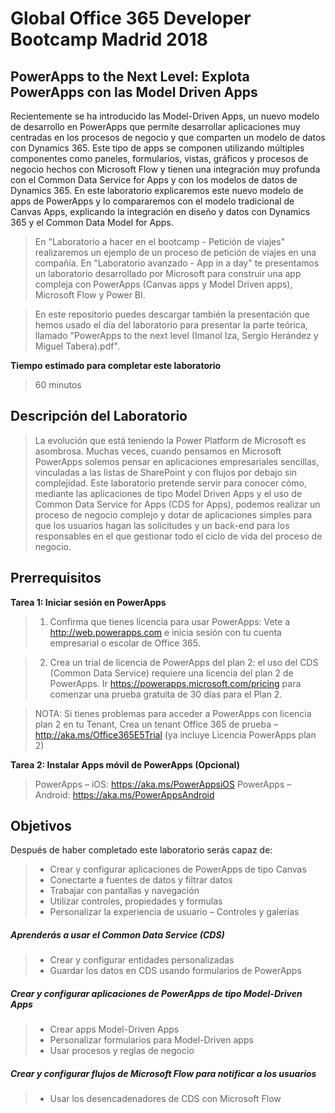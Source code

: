# Global Office 365 Developer Bootcamp Madrid 2018
## PowerApps to the Next Level: Explota PowerApps con las Model Driven Apps  

Recientemente se ha introducido las Model-Driven Apps, un nuevo modelo de desarrollo en PowerApps que permite desarrollar aplicaciones muy centradas en los procesos de negocio y que comparten un modelo de datos con Dynamics 365. Este tipo de apps se componen utilizando múltiples componentes como paneles, formularios, vistas, gráficos y procesos de negocio hechos con Microsoft Flow y tienen una integración muy profunda con el Common Data Service for Apps y con los modelos de datos de Dynamics 365. En este laboratorio explicaremos este nuevo modelo de apps de PowerApps y lo compararemos con el modelo tradicional de Canvas Apps, explicando la integración en diseño y datos con Dynamics 365 y el Common Data Model for Apps. 

>En "Laboratorio a hacer en el bootcamp - Petición de viajes" realizaremos un ejemplo de un proceso de petición de viajes en una compañía. En "Laboratorio avanzado - App in a day" te presentamos un laboratorio desarrollado por Microsoft para construir una app compleja con PowerApps (Canvas apps y Model Driven apps), Microsoft Flow y Power BI.

>En este repositorio puedes descargar también la presentación que hemos usado el día del laboratorio para presentar la parte teórica, llamado "PowerApps to the next level (Imanol Iza, Sergio Herández y Miguel Tabera).pdf".

**Tiempo estimado para completar este laboratorio**
>60 minutos

## Descripción del Laboratorio
>La evolución que está teniendo la Power Platform de Microsoft es asombrosa. Muchas veces, cuando pensamos en Microsoft PowerApps solemos pensar en aplicaciones empresariales sencillas, vinculadas a las listas de SharePoint y con flujos por debajo sin complejidad. 
Este laboratorio pretende servir para conocer cómo, mediante las aplicaciones de tipo Model Driven Apps y el uso de Common Data Service for Apps (CDS for Apps), podemos realizar un proceso de negocio complejo y dotar de aplicaciones simples para que los usuarios hagan las solicitudes y un back-end para los responsables en el que gestionar todo el ciclo de vida del proceso de negocio.

## Prerrequisitos
**Tarea 1: Iniciar sesión en PowerApps**
>1.	Confirma que tienes licencia para usar PowerApps: Vete a http://web.powerapps.com e inicia sesión con tu cuenta empresarial o escolar de Office 365. 

>2.	Crea un trial de licencia de PowerApps del plan 2: el uso del CDS (Common Data Service) requiere una licencia del plan 2 de PowerApps. 
Ir https://powerapps.microsoft.com/pricing para comenzar una prueba gratuita de 30 días para el Plan 2.

>NOTA: Si tienes problemas para acceder a PowerApps con licencia plan 2 en tu Tenant, Crea un tenant Office 365 de prueba – http://aka.ms/Office365E5Trial (ya incluye Licencia PowerApps plan 2)

**Tarea 2: Instalar Apps móvil de PowerApps (Opcional)**
>PowerApps – iOS: https://aka.ms/PowerAppsiOS 
>PowerApps – Android: https://aka.ms/PowerAppsAndroid 

## Objetivos
Después de haber completado este laboratorio serás capaz de: 

>* Crear y configurar aplicaciones de PowerApps de tipo Canvas
>* Conectarte a fuentes de datos y filtrar datos
>* Trabajar con pantallas y navegación
>* Utilizar controles, propiedades y formulas
>* Personalizar la experiencia de usuario – Controles y galerías

##### Aprenderás a usar el Common Data Service (CDS)
>* Crear y configurar entidades personalizadas
>* Guardar los datos en CDS usando formularios de PowerApps

##### Crear y configurar aplicaciones de PowerApps de tipo Model-Driven Apps
>* Crear apps Model-Driven Apps
>* Personalizar formularios para Model-Driven apps
>* Usar procesos y reglas de negocio

##### Crear y configurar flujos de Microsoft Flow para notificar a los usuarios
>* Usar los desencadenadores de CDS con Microsoft Flow
